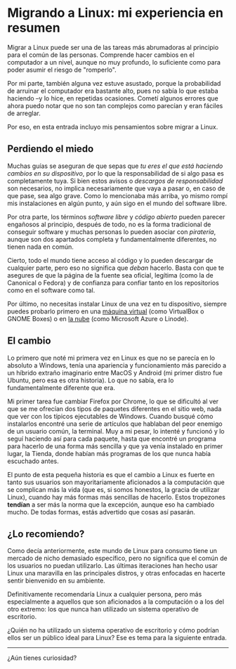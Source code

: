 # Migrando a Linux: mi experiencia en resumen

Migrar a Linux puede ser una de las tareas más abrumadoras al principio para el común de las personas. Comprende hacer cambios en el computador a un nivel, aunque no muy profundo, lo suficiente como para poder asumir el riesgo de "romperlo".

Por mi parte, también alguna vez estuve asustado, porque la probabilidad de arruinar el computador era bastante alto, pues no sabía lo que estaba haciendo –y lo hice, en repetidas ocasiones. Cometí algunos errores que ahora puedo notar que no son tan complejos como parecían y eran fáciles de arreglar.

Por eso, en esta entrada incluyo mis pensamientos sobre migrar a Linux.

## Perdiendo el miedo

Muchas guías se aseguran de que sepas que *tu eres el que está haciendo cambios en su dispositivo*, por lo que la responsabilidad de si algo pasa es completamente tuya. Si bien estos avisos o *descargos de responsabilidad* son necesarios, no implica necesariamente que vaya a pasar o, en caso de que pase, sea algo grave. Como lo mencionaba más arriba, yo mismo rompí mis instalaciones en algún punto, y aún sigo en el mundo del software libre.

Por otra parte, los términos *software libre* y *código abierto* pueden parecer engañosos al principio, después de todo, no es la forma tradicional de conseguir software y muchas personas lo pueden asociar con *piratería*, aunque son dos apartados completa y fundamentalmente diferentes, no tienen nada en común.

Cierto, todo el mundo tiene acceso al código y lo pueden descargar de cualquier parte, pero eso no significa que *deban* hacerlo. Basta con que te asegures de que la página de la fuente sea oficial, legítima (como la de Canonical o Fedora) y de confianza  para confiar tanto en los repositorios como en el software como tal.

Por último, no necesitas instalar Linux de una vez en tu dispositivo, siempre puedes probarlo primero en una [máquina virtual]() (como VirtualBox o GNOME Boxes) o en [la nube]() (como Microsoft Azure o Linode).

## El cambio

Lo primero que noté mi primera vez en Linux es que no se parecía en lo absoluto a Windows, tenía una apariencia y funcionamiento más parecido a un híbrido extraño imaginario entre MacOS y Android (mi primer distro fue Ubuntu, pero esa es otra historia). Lo que no sabía, era lo fundamentalmente diferente que era.

Mi primer tarea fue cambiar Firefox por Chrome, lo que se dificultó al ver que se me ofrecían dos tipos de paquetes diferentes en el sitio web, nada que ver con los típicos ejecutables de Windows. Cuando busqué cómo instalarlos encontré una serie de artículos que hablaban del peor enemigo de un usuario común, la terminal. Muy a mi pesar, lo intenté y funcionó y lo seguí haciendo así para cada paquete, hasta que encontré un programa para hacerlo de una forma más sencilla y que ya venía instalado en primer lugar, la Tienda, donde habían más programas de los que nunca había escuchado antes.

El punto de esta pequeña historia es que el cambio a Linux es fuerte en tanto sus usuarios son mayoritariamente aficionados a la computación que se complican más la vida (que es, si somos honestos, la gracia de utilizar Linux), cuando hay más formas más sencillas de hacerlo. Estos tropezones **tendían** a ser más la norma que la excepción, aunque eso ha cambiado mucho. De todas formas, estás advertido que cosas así pasarán.

## ¿Lo recomiendo?

Como decía anteriormente, este mundo de Linux para consumo tiene un mercado de nicho demasiado específico, pero no significa que el común de los usuarios no puedan utilizarlo. Las últimas iteraciones han hecho usar Linux una maravilla en las principales distros, y otras enfocadas en hacerte sentir bienvenido en su ambiente.

Definitivamente recomendaría Linux a cualquier persona, pero más especialmente a aquellos que son aficionados a la computación o a los del otro extremo: los que nunca han utilizado un sistema operativo de escritorio.

¿Quién no ha utilizado un sistema operativo de escritorio y cómo podrían ellos ser un público ideal para Linux? Ese es tema para la siguiente entrada.

---

¿Aún tienes curiosidad?
